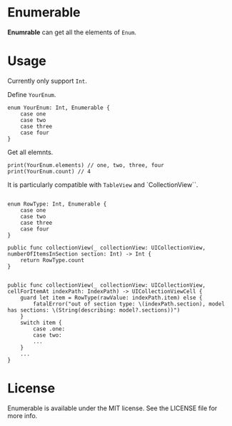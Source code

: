 # Enumerable

**Enumrable** can get all the elements of `Enum`.

# Usage
Currently only support `Int`.

Define `YourEnum`.
```
enum YourEnum: Int, Enumerable {
    case one
    case two
    case three
    case four
}
```

Get all elemnts.

```
print(YourEnum.elements) // one, two, three, four
print(YourEnum.count) // 4
```

It is particularly compatible with `TableView` and `CollectionView``.

```

enum RowType: Int, Enumerable {
    case one
    case two
    case three
    case four
}

public func collectionView(_ collectionView: UICollectionView, numberOfItemsInSection section: Int) -> Int {
	return RowType.count
}


public func collectionView(_ collectionView: UICollectionView, cellForItemAt indexPath: IndexPath) -> UICollectionViewCell {
	guard let item = RowType(rawValue: indexPath.item) else {
		fatalError("out of section type: \(indexPath.section), model has sections: \(String(describing: model?.sections))")
	}
	switch item {
		case .one:
		case two:
		...
	}
	...
}

```

# License

Enumerable is available under the MIT license. See the LICENSE file for more info.

